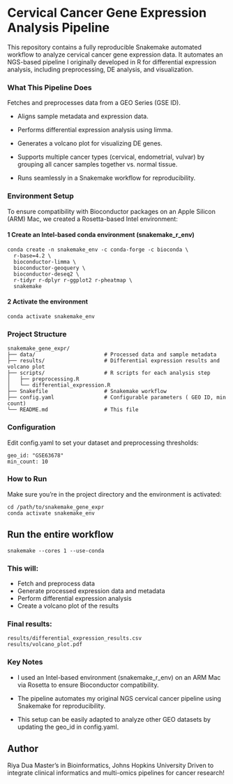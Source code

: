 # Cervical Cancer Gene Expression Analysis Pipeline

This repository contains a fully reproducible Snakemake automated workflow to analyze cervical cancer gene expression data. It automates an NGS-based pipeline I originally developed in R for differential expression analysis, including preprocessing, DE analysis, and visualization.

### What This Pipeline Does
Fetches and preprocesses data from a GEO Series (GSE ID).

- Aligns sample metadata and expression data.

- Performs differential expression analysis using limma.

- Generates a volcano plot for visualizing DE genes.

- Supports multiple cancer types (cervical, endometrial, vulvar) by grouping all cancer samples together vs. normal tissue.

- Runs seamlessly in a Snakemake workflow for reproducibility.

### Environment Setup
To ensure compatibility with Bioconductor packages on an Apple Silicon (ARM) Mac, we created a Rosetta-based Intel environment:

#### 1️ Create an Intel-based conda environment (snakemake_r_env)
```code
conda create -n snakemake_env -c conda-forge -c bioconda \
  r-base=4.2 \
  bioconductor-limma \
  bioconductor-geoquery \
  bioconductor-deseq2 \
  r-tidyr r-dplyr r-ggplot2 r-pheatmap \
  snakemake
```

#### 2️ Activate the environment
```code
conda activate snakemake_env
```

### Project Structure
```text
snakemake_gene_expr/
├── data/                      # Processed data and sample metadata
├── results/                   # Differential expression results and volcano plot
├── scripts/                   # R scripts for each analysis step
│   ├── preprocessing.R
│   └── differential_expression.R
├── Snakefile                  # Snakemake workflow
├── config.yaml                # Configurable parameters ( GEO ID, min count)
└── README.md                  # This file

```

### Configuration
Edit config.yaml to set your dataset and preprocessing thresholds:
```text
geo_id: "GSE63678"
min_count: 10
```
### How to Run
Make sure you’re in the project directory and the environment is activated:

```code
cd /path/to/snakemake_gene_expr
conda activate snakemake_env
```
## Run the entire workflow
```code
snakemake --cores 1 --use-conda
```

### This will:

- Fetch and preprocess data
- Generate processed expression data and metadata
-  Perform differential expression analysis
-   Create a volcano plot of the results

### Final results:
```code
results/differential_expression_results.csv
results/volcano_plot.pdf
```

### Key Notes
- I used an Intel-based environment (snakemake_r_env) on an ARM Mac via Rosetta to ensure Bioconductor compatibility.

- The pipeline automates my original NGS cervical cancer pipeline using Snakemake for reproducibility.

- This setup can be easily adapted to analyze other GEO datasets by updating the geo_id in config.yaml.

## Author
Riya Dua
Master’s in Bioinformatics, Johns Hopkins University
Driven to integrate clinical informatics and multi-omics pipelines for cancer research!
